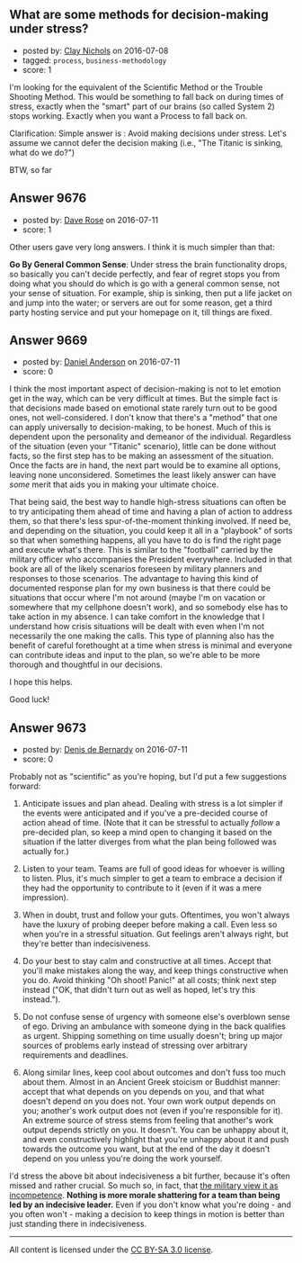 ## What are some methods for decision-making under stress?

- posted by: [Clay Nichols](https://stackexchange.com/users/3400/clay-nichols) on 2016-07-08
- tagged: `process`, `business-methodology`
- score: 1

I'm looking for the equivalent of the Scientific Method or the Trouble Shooting Method. This would be something to fall back on during times of stress, exactly when the "smart" part of our brains (so called System 2) stops working. Exactly when you want a Process to fall back on.

Clarification:
Simple answer is : Avoid making decisions under stress. Let's assume we cannot defer the decision making (i.e., "The Titanic is sinking, what do we do?")

BTW, so far








## Answer 9676

- posted by: [Dave Rose](https://stackexchange.com/users/4760911/dave-rose) on 2016-07-11
- score: 1

Other users gave very long answers. I think it is much simpler than that: 

**Go By General Common Sense**: Under stress the brain functionality drops, so basically you can't decide perfectly, and fear of regret stops you from doing what you should do which is go with a general common sense, not your sense of situation. For example, ship is sinking, then put a life jacket on and jump into the water; or servers are out for some reason, get a third party hosting service and put your homepage on it, till things are fixed.


## Answer 9669

- posted by: [Daniel Anderson](https://stackexchange.com/users/8398759/daniel-anderson) on 2016-07-11
- score: 0

I think the most important aspect of decision-making is not to let emotion get in the way, which can be very difficult at times.  But the simple fact is that decisions made based on emotional state rarely turn out to be good ones, not well-considered.
I don't know that there's a "method" that one can apply universally to decision-making, to be honest.  Much of this is dependent upon the personality and demeanor of the individual.
Regardless of the situation (even your "Titanic" scenario), little can be done without facts, so the first step has to be making an assessment of the situation.  Once the facts are in hand, the next part would be to examine all options, leaving none unconsidered.  Sometimes the least likely answer can have *some* merit that aids you in making your ultimate choice.

That being said, the best way to handle high-stress situations can often be to try anticipating them ahead of time and having a plan of action to address them, so that there's less spur-of-the-moment thinking involved.  If need be, and depending on the situation, you could keep it all in a "playbook" of sorts so that when something happens, all you have to do is find the right page and execute what's there.  This is similar to the "football" carried by the military officer who accompanies the President everywhere.  Included in that book are all of the likely scenarios foreseen by military planners and responses to those scenarios.
The advantage to having this kind of documented response plan for my own business is that there could be situations that occur where I'm not around (maybe I'm on vacation or somewhere that my cellphone doesn't work), and so somebody else has to take action in my absence.  I can take comfort in the knowledge that I understand how crisis situations will be dealt with even when I'm not necessarily the one making the calls.
This type of planning also has the benefit of careful forethought at a time when stress is minimal and everyone can contribute ideas and input to the plan, so we're able to be more thorough and thoughtful in our decisions.

I hope this helps.

Good luck!


## Answer 9673

- posted by: [Denis de Bernardy](https://stackexchange.com/users/182468/denis-de-bernardy) on 2016-07-11
- score: 0

Probably not as "scientific" as you're hoping, but I'd put a few suggestions forward:

1. Anticipate issues and plan ahead. Dealing with stress is a lot simpler if the events were anticipated and if you've a pre-decided course of action ahead of time. (Note that it can be stressful to actually _follow_ a pre-decided plan, so keep a mind open to changing it based on the situation if the latter diverges from what the plan being followed was actually for.)

2. Listen to your team. Teams are full of good ideas for whoever is willing to listen. Plus, it's much simpler to get a team to embrace a decision if they had the opportunity to contribute to it (even if it was a mere impression).

3. When in doubt, trust and follow your guts. Oftentimes, you won't always have the luxury of probing deeper before making a call. Even less so when you're in a stressful situation. Gut feelings aren't always right, but they're better than indecisiveness.

4. Do your best to stay calm and constructive at all times. Accept that you'll make mistakes along the way, and keep things constructive when you do. Avoid thinking "Oh shoot! Panic!" at all costs; think next step instead ("OK, that didn't turn out as well as hoped, let's try this instead.").

5. Do not confuse sense of urgency with someone else's overblown sense of ego. Driving an ambulance with someone dying in the back qualifies as urgent. Shipping something on time usually doesn't; bring up major sources of problems early instead of stressing over arbitrary requirements and deadlines.

6. Along similar lines, keep cool about outcomes and don't fuss too much about them. Almost in an Ancient Greek stoicism or Buddhist manner: accept that what depends on you depends on you, and that what doesn't depend on you does not. Your own work output depends on you; another's work output does not (even if you're responsible for it). An extreme source of stress stems from feeling that another's work output depends strictly on you. It doesn't. You can be unhappy about it, and even constructively highlight that you're unhappy about it and push towards the outcome you want, but at the end of the day it doesn't depend on you unless you're doing the work yourself.

I'd stress the above bit about indecisiveness a bit further, because it's often missed and rather crucial. So much so, in fact, that [the military view it as incompetence](http://www.military-history.org/articles/the-anatomy-of-military-incompetence.htm). **Nothing is more morale shattering for a team than being led by an indecisive leader.** Even if you don't know what you're doing - and you often won't - making a decision to keep things in motion is better than just standing there in indecisiveness.



---

All content is licensed under the [CC BY-SA 3.0 license](https://creativecommons.org/licenses/by-sa/3.0/).
